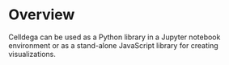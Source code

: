 # Overview

Celldega can be used as a Python library in a Jupyter notebook environment or as a stand-alone JavaScript library for creating visualizations.